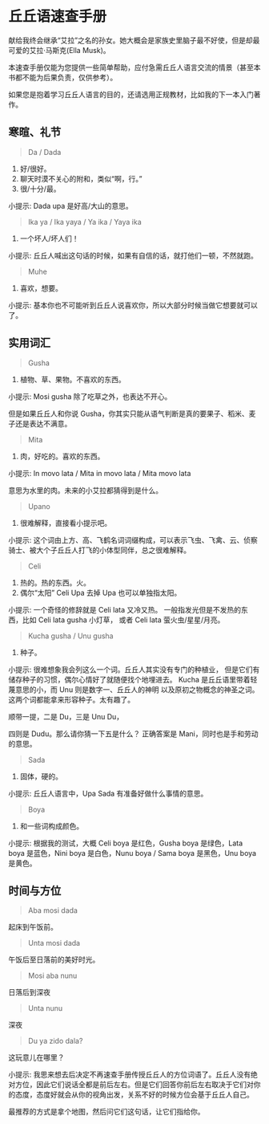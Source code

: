 # 丘丘语速查手册

献给我终会继承“艾拉”之名的孙女。她大概会是家族史里脑子最不好使，但是却最可爱的艾拉·马斯克(Ella Musk)。

本速查手册仅能为您提供一些简单帮助，应付急需丘丘人语言交流的情景（甚至本书都不能为后果负责，仅供参考）。 

如果您是抱着学习丘丘人语言的目的，还请选用正规教材，比如我的下一本入门著作。

## 寒暄、礼节

> Da / Dada

1. 好/很好。
2. 聊天时漠不关心的附和，类似“啊，行。”
3. 很/十分/最。

小提示: Dada upa 是好高/大山的意思。

> Ika ya / Ika yaya / Ya ika / Yaya ika</h3>

1. 一个坏人/坏人们！

小提示: 丘丘人喊出这句话的时候，如果有自信的话，就打他们一顿，不然就跑。

> Muhe

1. 喜欢，想要。

小提示: 基本你也不可能听到丘丘人说喜欢你，所以大部分时候当做它想要就可以了。

## 实用词汇

> Gusha

1. 植物、草、果物。不喜欢的东西。

小提示: Mosi gusha 除了吃草之外，也表达不开心。

但是如果丘丘人和你说 Gusha，你其实只能从语气判断是真的要果子、稻米、麦子还是表达不满意。

> Mita

1. 肉，好吃的。喜欢的东西。

小提示: In movo lata / Mita in movo lata / Mita movo lata 

意思为水里的肉。未来的小艾拉都猜得到是什么。

> Upano

1. 很难解释，直接看小提示吧。

小提示: 这个词由上方、高、飞鹤名词词缀构成，可以表示飞虫、飞禽、云、侦察骑士、被大个子丘丘人打飞的小体型同伴，总之很难解释。

> Celi

1. 热的。热的东西。火。
2. 偶尔“太阳” Celi Upa 去掉 Upa 也可以单独指太阳。

小提示: 一个奇怪的修辞就是 Celi lata 又冷又热。
一般指发光但是不发热的东西，比如 Celi lata gusha 小灯草，
或者 Celi lata 萤火虫/星星/月亮。

> Kucha gusha / Unu gusha

1. 种子。

小提示: 很难想象我会列这么一个词。丘丘人其实没有专门的种植业，
但是它们有储存种子的习惯，偶尔心情好了就随便找个地埋进去。
Kucha 是丘丘语里带着轻蔑意思的小，而 Unu 则是数字一、丘丘人的神明
以及原初之物概念的神圣之词。这两个词都能拿来形容种子。太有趣了。

顺带一提，二是 Du，三是 Unu Du，

四则是 Dudu。那么请你猜一下五是什么？
正确答案是 Mani，同时也是手和劳动的意思。


> Sada

1. 固体，硬的。

小提示: 丘丘人语言中，Upa Sada 有准备好做什么事情的意思。


> Boya

1. 和一些词构成颜色。

小提示: 根据我的测试，大概 Celi boya 是红色，Gusha boya 是绿色，Lata boya 是蓝色，Nini boya 是白色，Nunu boya / Sama boya 是黑色，Unu boya 是黄色。


## 时间与方位

> Aba mosi dada

起床到午饭前。

> Unta mosi dada

午饭后至日落前的美好时光。

> Mosi aba nunu

日落后到深夜

> Unta nunu

深夜

> Du ya zido dala?

这玩意儿在哪里？

小提示: 我思来想去后决定不再速查手册传授丘丘人的方位词语了。丘丘人没有绝对方位，因此它们说话全都是前后左右。但是它们回答你前后左右取决于它们对你的态度，态度好就会从你的视角出发，关系不好的时候方位会基于丘丘人自己。

最推荐的方式是拿个地图，然后问它们这句话，让它们指给你。
